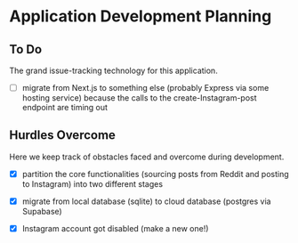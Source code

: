 # Application Development Planning

## To Do
The grand issue-tracking technology for this application.

- [ ] migrate from Next.js to something else (probably Express via some hosting service) because
  the calls to the create-Instagram-post endpoint are timing out

## Hurdles Overcome
Here we keep track of obstacles faced and overcome during development.

- [x] partition the core functionalities (sourcing posts from Reddit and posting to Instagram) into
  two different stages
- [x] migrate from local database (sqlite) to cloud database (postgres via Supabase)
- [x] Instagram account got disabled (make a new one!)
  